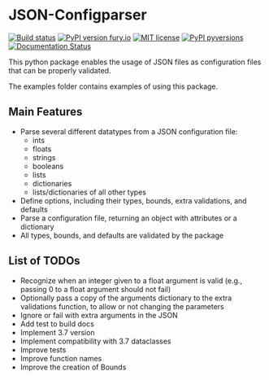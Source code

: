 # JSON-Configparser
[![Build status](https://dev.azure.com/guiilunga/JSON-Configparser/_apis/build/status/GIlunga.JSON-Configparser)](https://dev.azure.com/guiilunga/JSON-Configparser/_build?definitionId=-1)
[![PyPI version fury.io](https://badge.fury.io/py/json-configparser.svg)](https://pypi.org/project/json-configparser/)
[![MIT license](https://img.shields.io/badge/License-MIT-blue.svg)](https://github.com/GIlunga/JSON-Configparser/blob/master/LICENSE)
[![PyPI pyversions](https://img.shields.io/pypi/pyversions/json-configparser.svg)](https://pypi.org/project/json-configparser/)
[![Documentation Status](https://readthedocs.org/projects/json-configparser/badge/?version=latest)](https://json-configparser.readthedocs.io/en/latest/?badge=latest)


This python package enables the usage of JSON files as configuration files that can be properly validated.

The examples folder contains examples of using this package.

## Main Features
- Parse several different datatypes from a JSON configuration file:
    - ints
    - floats
    - strings
    - booleans
    - lists
    - dictionaries
    - lists/dictionaries of all other types
- Define options, including their types, bounds, extra validations, and defaults
- Parse a configuration file, returning an object with attributes or a dictionary
- All types, bounds, and defaults are validated by the package
    
## List of TODOs
- Recognize when an integer given to a float argument is valid (e.g., passing 0 to a float argument should not fail)
- Optionally pass a copy of the arguments dictionary to the extra validations function, to allow or not changing the parameters
- Ignore or fail with extra arguments in the JSON
- Add test to build docs
- Implement 3.7 version
- Implement compatibility with 3.7 dataclasses
- Improve tests
- Improve function names
- Improve the creation of Bounds